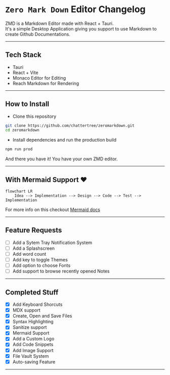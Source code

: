 # `Zero Mark Down` Editor Changelog

ZMD is a Markdown Editor made with React + Tauri.<br>
It's a simple Desktop Application giving you support to use Markdown to create Github Documentations.

---

## Tech Stack

- Tauri
- React + Vite
- Monaco Editor for Editing
- Reach Markdown for Rendering

---

## How to Install

- Clone this repository

```bash
git clone https://github.com/chattertree/zeromarkdown.git
cd zeromarkdown
```

- Install dependencies and run the production build

```bash
npm run prod
```

And there you have it! You have your own ZMD editor.

---

## With Mermaid Support ❤️

```mermaid
flowchart LR
    Idea --> Implementation --> Design --> Code --> Test --> Implementation
```

For more info on this checkout [Mermaid docs](https://mermaid.js.org/intro/)

---

## Feature Requests

- [ ] Add a Sytem Tray Notification System
- [ ] Add a Splashscreen
- [ ] Add word count
- [ ] Add key to toggle Themes
- [ ] Add option to choose Fonts
- [ ] Add support to browse recently opened Notes

---

## Completed Stuff

- [x] Add Keyboard Shorcuts
- [x] MDX support
- [x] Create, Open and Save Files
- [x] Syntax Highlighting
- [x] Sanitize support
- [x] Mermaid Support
- [x] Add a Custom Logo
- [x] Add Code Snippets
- [x] Add Image Support
- [x] File Vault System
- [x] Auto-saving Feature
---
